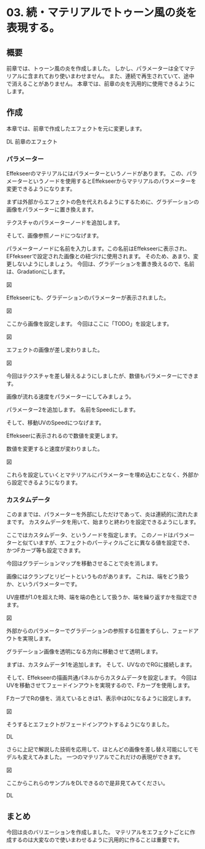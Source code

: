 # 03. 続・マテリアルでトゥーン風の炎を表現する。

## 概要

前章では、トゥーン風の炎を作成しました。
しかし、パラメーターは全てマテリアルに含まれており使いまわせません。
また、連続で再生されていて、途中で消えることがありません。
本章では、前章の炎を汎用的に使用できるようにします。

## 作成

本章では、前章で作成したエフェクトを元に変更します。

DL 前章のエフェクト

### パラメーター

Effekseerのマテリアルにはパラメーターというノードがあります。
この、パラメーターというノードを使用するとEffekseerからマテリアルのパラメーターを変更できるようになります。

まずは外部からエフェクトの色を代えれるようにするために、グラデーションの画像をパラメーターに置き換えます。

テクスチャのパラメーターノードを追加します。

そして、画像参照ノードにつなげます。

パラメーターノードに名前を入力します。この名前はEffekseerに表示され、EFfekseerで設定された画像との紐づけに使用されます。
そのため、あまり、変更しないようにしましょう。
今回は、グラデーションを置き換えるので、名前は、Gradationにします。

図

Effekseerにも、グラデーションのパラメーターが表示されました。

図

ここから画像を設定します。
今回はここに「TODO」を設定します。

図

エフェクトの画像が差し変わりました。

図

今回はテクスチャを差し替えるようにしましたが、数値もパラメーターにできます。

画像が流れる速度をパラメーターにしてみましょう。

パラメーター2を追加します。
名前をSpeedにします。

そして、移動UVのSpeedにつなげます。

Effekseerに表示されるので数値を変更します。

数値を変更すると速度が変わりました。

図

これらを設定していくとマテリアルにパラメーターを埋め込むことなく、外部から設定できるようになります。

### カスタムデータ

このままでは、パラメーターを外部にしただけであって、炎は連続的に流れたままです。
カスタムデータを用いて、始まりと終わりを設定できるようにします。

ここではカスタムデータ、というノードを指定します。
このノードはパラメーターと似ていますが、エフェクトのパーティクルごとに異なる値を設定でき、
かつFカーブ等も設定できます。

今回はグラデーションマップを移動させることで炎を消します。

画像にはクランプとリピートというものがあります。
これは、端をどう扱うか、というパラメーターです。

UV座標が1.0を超えた時、端を端の色として扱うか、端を繰り返すかを指定できます。

図

外部からのパラメーターでグラデーションの参照する位置をずらし、フェードアウトを実現します。

グラデーション画像を透明になる方向に移動させて透明します。

まずは、カスタムデータ1を追加します。
そして、UVなのでRGに接続します。

そして、Effekseerの描画共通パネルからカスタムデータを設定します。
今回はUVを移動させてフェードインアウトを実現するので、Fカーブを使用します。

FカーブでRの値を、消えているときは1、表示中は0になるように設定します。

図

そうするとエフェクトがフェードインアウトするようになりました。

DL

さらに上記で解説した技術を応用して、ほとんどの画像を差し替え可能にしてモデルも変えてみました。
一つのマテリアルでこれだけの表現ができます。

図

ここからこれらのサンプルをDLできるので是非見てみてください。

DL

## まとめ

今回は炎のバリエーションを作成しました。
マテリアルをエフェクトごとに作成するのは大変なので使いまわせるように汎用的に作ることは重要です。


